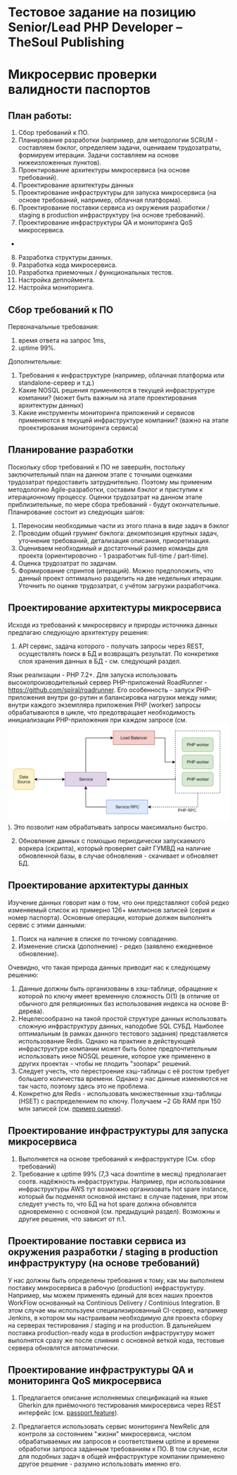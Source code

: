 Тестовое задание на позицию Senior/Lead PHP Developer – TheSoul Publishing
==========================================================================

Микросервис проверки валидности паспортов
=========================================


План работы:
------------

1. Сбор требований к ПО.
2. Планирование разработки (например, для методологии SCRUM - составляем бэклог, определяем задачи, оцениваем трудозатраты,
формируем итерации. Задачи составляем на основе нижеизложенных пунктов).
3. Проектирование архитектуры микросервиса (на основе требований).
4. Проектирование архитектуры данных
5. Проектирование инфраструктуры для запуска микросервиса (на основе требований, например, облачная платформа).
6. Проектирование поставки сервиса из окружения разработки / staging в production инфраструктуру (на основе требований).
7. Проектирование инфраструктуры QA и мониторинга QoS микросервиса.
-
8. Разработка структуры данных.
9. Разработка кода микросервиса.
10. Разработка приемочных / функциональных тестов.
11. Настройка деплоймента.
12. Настройка мониторинга.


Сбор требований к ПО
--------------------

Первоначальные требования:
1. время ответа на запрос 1ms,
2. uptime 99%.

Дополнительные:
1. Требования к инфраструктуре (например, облачная платформа или standalone-сервер и т.д.)
2. Какие NOSQL решения применяются в текущей инфраструктуре компании? (может быть важным на этапе проектирования
архитектуры данных)
3. Какие инструменты мониторинга приложений и сервисов применяются в текущей инфраструктуре компании? (важно на этапе 
проектирования мониторинга сервиса)

Планирование разработки
-----------------------

Поскольку сбор требований к ПО не завершён, постольку заключительный план на данном этапе с точными оценками 
трудозатрат предоставить затруднительно. Поэтому мы применим методологию Agile-разработки, составим бэклог и приступим
к итерационному процессу. Оценки трудозатрат на данном этапе приблизительные, по мере сбора требований - будут 
окончательные. Планирование состоит из следующих шагов:
 
1. Переносим необходимые части из этого плана в виде задач в бэклог
2. Проводим общий груминг бэклога: декомпозиция крупных задач, уточнение требований, детализация описания, приоретизация.
3. Оцениваем необходимый и достаточный размер команды для проекта (ориентировочно - 1 разработчик full-time / part-time).
4. Оценка трудозатрат по задачам.
5. Формирование спринтов (итераций). Можно предположить, что данный проект оптимально разделить на две недельных итерации.
Уточнить по оценке трудозатрат, с учётом загрузки разработчика.


Проектирование архитектуры микросервиса
---------------------------------------

Исходя из требований к микросервису и природы источника данных предлагаю следующую архитектуру решения:

1. API сервис, задача которого - получать запросы через REST, осуществлять поиск в БД и возвращать результат.
По конкретике слоя хранения данных в БД - см. следующий раздел.

Язык реализации - PHP 7.2+. Для запуска использовать высокопроизводительный сервер PHP-приложений RoadRunner - 
https://github.com/spiral/roadrunner. Его особенность - запуск PHP-приложения внутри go-рутин и балансировка нагрузки
между ними; внутри каждого экземпляра приложения PHP (worker) запросы обрабатываются в цикле, что предотвращает 
необходимость инициализации PHP-приложения при каждом запросе (см. ![roadrunner-golang.png](roadrunner-golang.png)). 
Это позволит нам обрабатывать запросы максимально быстро. 

2. Обновление данных с помощью периодически запускаемого воркера (скрипта), который проверяет сайт ГУМВД на наличие
обновленной базы, в случае обновления - скачивает и обновляет БД.

Проектирование архитектуры данных
---------------------------------

Изучение данных говорит нам о том, что они представляют собой редко изменяемый список из примерно 126+ миллионов записей
(серия и номер паспорта). Основные операции, которые должен выполнять сервис с этими данными:

1. Поиск на наличие в списке по точному совпадению.
2. Изменение списка (дополнение) - редко (заявлено ежедневное обновление).

Очевидно, что такая природа данных приводит нас к следующему решению:

1. Данные должны быть организованы в хэш-таблице, обращение к которой по ключу имеет временную сложность O(1) (в отличие
от обычного для реляционных баз использования индекса на основе B-дерева). 
2. Нецелесообразно на такой простой структуре данных использовать сложную инфраструктуру данных, наподобие SQL СУБД.
Наиболее оптимальным (в рамках данного тестового задания) представляется использование Redis. Однако на практике в 
действующей инфраструктуре компании может быть более предпочтительным использовать иное NOSQL решение, которое уже 
применено в других проектах - чтобы не плодить "зоопарк" решений.
3. Следует учесть, что перестроение хэш-таблицы с её ростом требует большего количества времени. Однако у нас данные
изменяются не так часто, поэтому здесь это не проблема.
4. Конкретно для Redis - использовать множественные хэш-таблицы (HSET) с распределением по ключу. Получаем ~2 Gb RAM
при 150 млн записей (см. [пример оценки](./test/redis-test.py)).

Проектирование инфраструктуры для запуска микросервиса
------------------------------------------------------

1. Выполняется на основе требований к инфраструктуре (См. сбор требований)
2. Требование к uptime 99% (7,3 часа downtime в месяц) предполагает соотв. надёжность инфраструктуры. Например, при
использовании инфраструктуры AWS тут возможно организовать hot spare instance, который бы подменял основной инстанс
в случае падения, при этом следует учесть то, что БД на hot spare должна обновлятся одновременно с основной (см. 
предыдущий раздел). Возможны и другие решения, что зависит от п.1.


Проектирование поставки сервиса из окружения разработки / staging в production инфраструктуру (на основе требований)
--------------------------------------------------------------------------------------------------------------------

У нас должны быть определены требования к тому, как мы выполняем поставку микросервиса в рабочую (production) 
инфраструктуру. Например, мы можем применять единый для всех наших проектов WorkFlow основанный на Continious Delivery /
Continious Integration. В этом случае мы используем специализированный CI-сервер, например Jenkins, в котором мы 
настраиваем необходимую для проекта сборку на серверах тестирования / staging и на production. В дальнейшем поставка
production-ready кода в production инфраструктуру может выполнятся сразу же после слияния с основной веткой кода,
тестовые сервера обновлятся автоматически.


Проектирование инфраструктуры QA и мониторинга QoS микросервиса
---------------------------------------------------------------

1. Предлагается описание исполняемых спецификаций на языке Gherkin для приёмочного тестирования микросервиса через REST
интерфейс (см. [passport.feature](features/passport.feature)). 

2. Предлагается использовать сервис мониторинга NewRelic для контроля за состоянием "жизни" микросервиса, числом
обрабатываемых им запросов и соответствием uptime и времени обработки запроса заданным требованиям к ПО. В том случае,
если для подобных задач в общей инфраструктуре компании применено другое решение - разумно использовать именно его.


